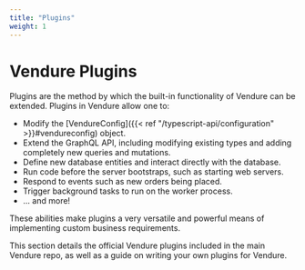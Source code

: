 ```yaml
---
title: "Plugins"
weight: 1
---
```


# Vendure Plugins

Plugins are the method by which the built-in functionality of Vendure can be extended. Plugins in Vendure allow one to:

* Modify the [VendureConfig]({{< ref "/typescript-api/configuration" >}}#vendureconfig) object.
* Extend the GraphQL API, including modifying existing types and adding completely new queries and mutations.
* Define new database entities and interact directly with the database.
* Run code before the server bootstraps, such as starting web servers.
* Respond to events such as new orders being placed.
* Trigger background tasks to run on the worker process.
* ... and more!


These abilities make plugins a very versatile and powerful means of implementing custom business requirements.

This section details the official Vendure plugins included in the main Vendure repo, as well as a guide on writing your own plugins for Vendure.

